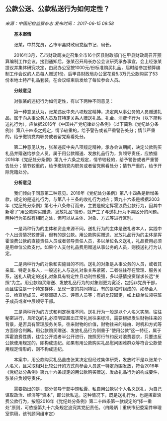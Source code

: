## 公款公送、公款私送行为如何定性？

### 

_来源：中国纪检监察杂志_ _发布时间： 2017-06-15 09:58_

　　**基本案情**

　　张某，中共党员，乙市甲县财政局党组书记、局长。

　　2016年3月，乙市财政局决定召集全市16个区县财政部门在甲县财政局召开预算编制工作会议。接到通知后，张某召开局长办公会议研究承办事宜，会上经张某提议并集体研究决定，由局办公室按1000元/份标准购买礼品，届时给参加预算编制工作会议的人员每人赠送1份。后甲县财政局办公室花费5.3万元公款购买了53份本地土特产礼品套装，在会议结束后发给了每位参会人员。

　　**分歧意见**

　　对张某的违纪行为如何定性，有以下两种不同意见：

　　第一种意见认为，张某违反中央八项规定精神，决定向从事公务的人员赠送礼品，属于向从事公务人员及其特定关系人赠送礼品、礼金、消费卡行为（以下简称送礼行为），应依据2016年《中国共产党纪律处分条例》（以下简称《党纪处分条例》）第八十四条之规定，情节较重的，给予警告或者严重警告处分；情节严重的，给予撤销党内职务或者留党察看处分。

　　第二种意见认为，张某违反中央八项规定精神，承办会议期间，决定公款购买礼品并赠送给参会人员，属于用公款赠送、发放礼品行为，负领导责任，应依据2016年《党纪处分条例》第九十六条之规定，情节较轻的，给予警告或者严重警告处分；情节较重的，给予撤销党内职务或者留党察看处分；情节严重的，给予开除党籍处分。

　　**分析意见**

　　我们倾向于同意第二种意见。2016年《党纪处分条例》第八十四条是新增条款，规定的是送礼行为，与第八十三条的收礼行为对应；第九十六条是根据2003年《党纪处分条例》第七十八条修订而来，主要是规定挥霍浪费公款行为，因其中新增了“用公款购买赠送、发放礼品”情形，就产生了与送礼行为不易区分的问题。两种行为虽然有相同之处，但可以从主体、对象、方式等进行区别。

　　一是两种行为的主体和资金来源不同。送礼行为的主体是送礼者本人，实践中个人出资情况较普遍，但有的是公款。用公款购买赠送、发放礼品行为的主体是挥霍浪费公款的直接责任人员或者领导责任人员，多以单位名义送礼，礼品费用必须是用单位公款支付。如果个人支付礼品费用赠送从事公务的人员，则按送礼行为认定。

　　二是两种行为的对象和实施目的不同。送礼的对象是从事公务的人员，或者其亲属、特定关系人，一般送礼人与送礼对象关系紧密，二者往往存在管理、服务关系，送礼人确定的送礼对象具有特定性且功利性极强，多以感情投资谋求长远“关照”为主。用公款购买赠送、发放礼品行为的对象则更为宽泛，包括非党员干部，而且往往是一个特定群体，呈现一定的共同特征，有的是临时组成的，如参会人员、检查组成员、考察调研人员、评审人员等；有的比较固定，如上级单位领导班子成员或者中层领导干部。

　　三是两种行为的方式和判定标准不同。送礼行为一般是以个人名义实施，往往秘密进行，且所送的礼必须明显超出正常礼尚往来标准，需要根据发生财物往来的背景，是否具有管理服务关系，往来财物的价值，财物往来的缘由、时机和方式等方面综合判断。用公款购买赠送、发放礼品行为侧重于“使用公款”这一特征，属于挥霍浪费性质，往往公开或者半公开进行，按照厉行节约反对浪费要求，只要违反公款使用规定的，即构成违纪。如果有用公款购买礼品慰问困难群众等符合公款使用规定情形的，则不构成违纪。

　　本案中，用公款购买礼品虽由张某决定但经过集体研究，发放时不是以张某个人名义，且采取相对比较公开的方式向参会人员这一特定范围发放，符合2016年《党纪处分条例》第九十六条规定的用公款购买赠送、发放礼品行为的构成要件，张某应负领导责任。

　　需要指出的是，部分领导干部中饱私囊、私自用公款以个人名义送礼，为自己谋取政治、经济等“资本”，即公款私送。这种情况下，既是送礼行为，也是挥霍浪费公款行为，按照2016年《党纪处分条例》第二十四条第一款规定的“择一重处”原则，可依据第九十六条规定追究其党纪责任。（冉隆炳｜重庆市纪委案件审理室供稿，该刊顾问组审定）